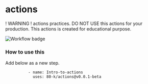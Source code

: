 # actions
! WARNING !
actions practices. DO NOT USE this actions for your production.
This actions is created for educational purpose.

![Workflow badge](https://github.com/80-k/actions/actions/workflows/hello_world.yml/badge.svg?branch=main)

### How to use this
Add below as a new step.

              - name: Intro-to-actions
                uses: 80-k/actions@v0.0.1-beta
            
